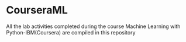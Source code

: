 # CourseraML
All the lab activities completed during the course Machine Learning with Python-IBM(Coursera) are compiled in this repository
